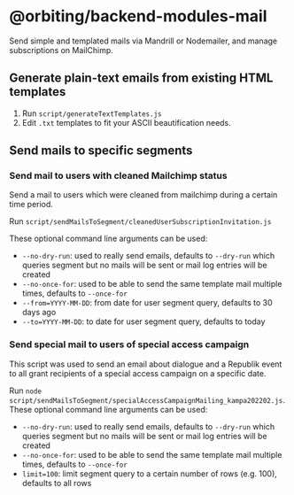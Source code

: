 # @orbiting/backend-modules-mail

Send simple and templated mails via Mandrill or Nodemailer, and manage subscriptions on MailChimp.

## Generate plain-text emails from existing HTML templates

1. Run `script/generateTextTemplates.js`
2. Edit `.txt` templates to fit your ASCII beautification needs.

## Send mails to specific segments

### Send mail to users with cleaned Mailchimp status

Send a mail to users which were cleaned from mailchimp during a certain time period.

Run `script/sendMailsToSegment/cleanedUserSubscriptionInvitation.js`

These optional command line arguments can be used:

- `--no-dry-run`: used to really send emails, defaults to `--dry-run` which queries segment but no mails will be sent or mail log entries will be created
- `--no-once-for`: used to be able to send the same template mail multiple times, defaults to `--once-for`
- `--from=YYYY-MM-DD`: from date for user segment query, defaults to 30 days ago
- `--to=YYYY-MM-DD`: to date for user segment query, defaults to today

### Send special mail to users of special access campaign

This script was used to send an email about dialogue and a Republik event to all grant recipients of a special access campaign on a specific date.

Run `node script/sendMailsToSegment/specialAccessCampaignMailing_kampa202202.js`.
These optional command line arguments can be used:

- `--no-dry-run`: used to really send emails, defaults to `--dry-run` which queries segment but no mails will be sent or mail log entries will be created
- `--no-once-for`: used to be able to send the same template mail multiple times, defaults to `--once-for`
- `limit=100`: limit segment query to a certain number of rows (e.g. 100), defaults to all rows
